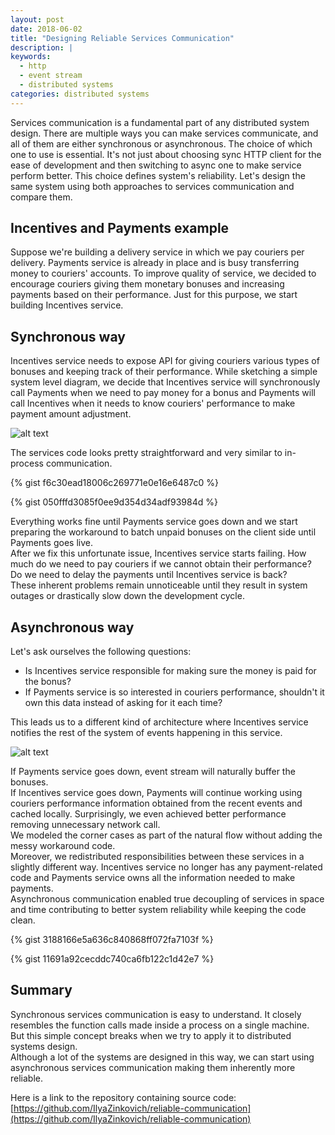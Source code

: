 ```yaml
---
layout: post
date: 2018-06-02
title: "Designing Reliable Services Communication"
description: |
keywords:
  - http
  - event stream
  - distributed systems
categories: distributed systems
---
```


Services communication is a fundamental part of any distributed system design. There are multiple ways you can make services communicate, and all of them are either synchronous or asynchronous. The choice of which one to use is essential. It's not just about choosing sync HTTP client for the ease of development and then switching to async one to make service perform better. This choice defines system's reliability. Let's design the same system using both approaches to services communication and compare them.

<!--more-->

## Incentives and Payments example

Suppose we're building a delivery service in which we pay couriers per delivery. Payments service is already in place and is busy transferring money to couriers' accounts. To improve quality of service, we decided to encourage couriers giving them monetary bonuses and increasing payments based on their performance. Just for this purpose, we start building Incentives service.

## Synchronous way

Incentives service needs to expose API for giving couriers various types of bonuses and keeping track of their performance.
While sketching a simple system level diagram, we decide that Incentives service will synchronously call Payments when we need to pay money for a bonus and Payments will call Incentives when it needs to know couriers' performance to make payment amount adjustment.  

![alt text](https://bit.ly/2HfpH9r?style=centered "synchronous communication design")

The services code looks pretty straightforward and very similar to in-process communication.

{% gist f6c30ead18006c269771e0e16e6487c0 %}

{% gist 050fffd3085f0ee9d354d34adf93984d %}

Everything works fine until Payments service goes down and we start preparing the workaround to batch unpaid bonuses on the client side until Payments goes live.  
After we fix this unfortunate issue, Incentives service starts failing. How much do we need to pay couriers if we cannot obtain their performance? Do we need to delay the payments until Incentives service is back?    
These inherent problems remain unnoticeable until they result in system outages or drastically slow down the development cycle.

## Asynchronous way

Let's ask ourselves the following questions:
- Is Incentives service responsible for making sure the money is paid for the bonus?
- If Payments service is so interested in couriers performance, shouldn't it own this data instead of asking for it each time?

This leads us to a different kind of architecture where Incentives service notifies the rest of the system of events happening in this service.

![alt text](https://bit.ly/2LiEt1z?style=centered "asynchronous communication design")

If Payments service goes down, event stream will naturally buffer the bonuses.   
If Incentives service goes down, Payments will continue working using couriers performance information obtained from the recent events and cached locally. Surprisingly, we even achieved better performance removing unnecessary network call.  
We modeled the corner cases as part of the natural flow without adding the messy workaround code.  
Moreover, we redistributed responsibilities between these services in a slightly different way. Incentives service no longer has any payment-related code and Payments service owns all the information needed to make payments.  
Asynchronous communication enabled true decoupling of services in space and time contributing to better system reliability while keeping the code clean.

{% gist 3188166e5a636c840868ff072fa7103f %}

{% gist 11691a92cecddc740ca6fb122c1d42e7 %}

## Summary

Synchronous services communication is easy to understand. It closely resembles the function calls made inside a process on a single machine. But this simple concept breaks when we try to apply it to distributed systems design.  
Although a lot of the systems are designed in this way, we can start using asynchronous services communication making them inherently more reliable.  

Here is a link to the repository containing source code: 
[https://github.com/IlyaZinkovich/reliable-communication](https://github.com/IlyaZinkovich/reliable-communication)
